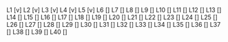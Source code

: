 L1 [v]
L2 [v]
L3 [v]
L4 [v]
L5 [v]
L6 []
L7 []
L8 []
L9 []
L10 []
L11 []
L12 []
L13 []
L14 []
L15 []
L16 []
L17 []
L18 []
L19 []
L20 []
L21 []
L22 []
L23 []
L24 []
L25 []
L26 []
L27 []
L28 []
L29 []
L30 []
L31 []
L32 []
L33 []
L34 []
L35 []
L36 []
L37 []
L38 []
L39 []
L40 []
